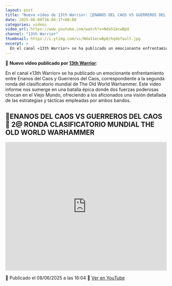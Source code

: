 ```yaml
---
layout: post
title: "Nuevo vídeo de 13th Warrior: 🎲ENANOS DEL CAOS VS GUERREROS DEL CAOS🎲 2@ RONDA CLASIFICATORIO MUNDIAL THE OLD WORLD WARHAMMER"
date: 2025-06-08T16:04:17+00:00
categories: videos
video_url: https://www.youtube.com/watch?v=Nda51ecwBpQ
channel: "13th Warrior"
thumbnail: https://i.ytimg.com/vi/Nda51ecwBpQ/hqdefault.jpg
excerpt: >
  En el canal «13th Warrior» se ha publicado un emocionante enfrentamiento entre Enanos del Caos y Guerreros del Caos, correspondiente a la segunda ronda del clasificatorio mundial de The Old World Warhammer. Este video informe nos sumerge en una batalla épica donde dos fuerzas poderosas chocan en el Viejo Mundo, ofreciendo a los aficionados una visión detallada de las estrategias y tácticas empleadas por ambos bandos.
---
```


🎥 **Nuevo vídeo publicado por [13th Warrior](https://www.youtube.com/channel/UCYOhXS04iLg68Sro80yF_1w)**:

En el canal «13th Warrior» se ha publicado un emocionante enfrentamiento entre Enanos del Caos y Guerreros del Caos, correspondiente a la segunda ronda del clasificatorio mundial de The Old World Warhammer. Este video informe nos sumerge en una batalla épica donde dos fuerzas poderosas chocan en el Viejo Mundo, ofreciendo a los aficionados una visión detallada de las estrategias y tácticas empleadas por ambos bandos.

## 🎲ENANOS DEL CAOS VS GUERREROS DEL CAOS🎲 2@ RONDA CLASIFICATORIO MUNDIAL THE OLD WORLD WARHAMMER

<iframe width="100%" height="400" src="https://www.youtube.com/embed/Nda51ecwBpQ" frameborder="0" allowfullscreen></iframe>

📅 Publicado el 08/06/2025 a las 16:04
🔗 [Ver en YouTube](https://www.youtube.com/watch?v=Nda51ecwBpQ)
